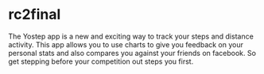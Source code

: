 # rc2final

The Yostep app is a new and exciting way to track your steps and distance activity. 
This app allows you to use charts to give you feedback on your
personal stats and also compares you against your friends on facebook.
So get stepping before your competition out steps you first.  
